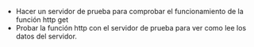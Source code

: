 - Hacer un servidor de prueba para comprobar el funcionamiento de la función http get
- Probar la función http con el servidor de prueba para ver como lee los datos del servidor.
